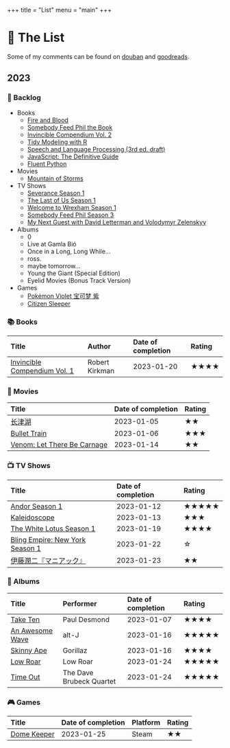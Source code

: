 +++
title = "List"
menu = "main"
+++

# 📝 The List

Some of my comments can be found on [douban](https://www.douban.com/people/rexarski/) and [goodreads](https://www.goodreads.com/rexarski).

## 2023

### 🎯 Backlog

- Books
  - [Fire and Blood](https://www.goodreads.com/book/show/39943621-fire-blood)
  - [Somebody Feed Phil the Book](https://www.goodreads.com/book/show/60320221-somebody-feed-phil-the-book)
  - [Invincible Compendium Vol. 2](https://www.goodreads.com/book/show/51808901-invincible)
  - [Tidy Modeling with R](https://www.tmwr.org/)
  - [Speech and Language Processing (3rd ed. draft)](https://web.stanford.edu/~jurafsky/slp3/)
  - [JavaScript: The Definitive Guide](https://www.goodreads.com/book/show/61157620-javascript)
  - [Fluent Python](https://www.goodreads.com/book/show/54330869-fluent-python-2nd-edition)
- Movies
  - [Mountain of Storms](https://www.youtube.com/watch?v=YxM2cOvq6s8)
- TV Shows
  - [Severance Season 1](https://movie.douban.com/subject/34885342/)
  - [The Last of Us Season 1](https://movie.douban.com/subject/25848328/)
  - [Welcome to Wrexham Season 1](https://movie.douban.com/subject/35900654/)
  - [Somebody Feed Phil Season 3](https://movie.douban.com/subject/35050642/)
  - [My Next Guest with David Letterman and Volodymyr Zelenskyy](https://movie.douban.com/subject/36189270/)
- Albums
  - 0
  - Live at Gamla Bió
  - Once in a Long, Long While...
  - ross.
  - maybe tomorrow...
  - Young the Giant (Special Edition)
  - Eyelid Movies (Bonus Track Version)
- Games
  - [Pokémon Violet 宝可梦 紫](https://www.douban.com/game/35784222/)
  - [Citizen Sleeper](https://store.steampowered.com/app/1578650)

### 📚 Books

| Title                                                                                   | Author         | Date of completion | Rating |
| :-------------------------------------------------------------------------------------- | :------------- | :----------------- | :----- |
| [Invincible Compendium Vol. 1](https://www.goodreads.com/book/show/11924046-invincible) | Robert Kirkman | 2023-01-20         | ★★★★   |


### 🍿 Movies

| Title                                                                     | Date of completion | Rating |
| :------------------------------------------------------------------------ | :----------------- | :----- |
| [长津湖](https://movie.douban.com/subject/25845392/)                      | 2023-01-05         | ★★     |
| [Bullet Train](https://movie.douban.com/subject/35118954/)                | 2023-01-06         | ★★★    |
| [Venom: Let There Be Carnage](https://movie.douban.com/subject/30382416/) | 2023-01-14         | ★★     |

### 📺 TV Shows

| Title                                                                         | Date of completion | Rating |
| :---------------------------------------------------------------------------- | :----------------- | :----- |
| [Andor Season 1](https://movie.douban.com/subject/30376895/)                  | 2023-01-12         | ★★★★★  |
| [Kaleidoscope](https://movie.douban.com/subject/35602000/)                    | 2023-01-13         | ★★★    |
| [The White Lotus Season 1](https://movie.douban.com/subject/35506348/)        | 2023-01-19         | ★★★★   |
| [Bling Empire: New York Season 1](https://movie.douban.com/subject/36181117/) | 2023-01-22         | ☆      |
| [伊藤潤二『マニアック』](https://movie.douban.com/subject/35925201/)          | 2023-01-23         | ★★     |

### 🎷 Albums

| Title                                                                                              | Performer                | Date of completion | Rating |
| :------------------------------------------------------------------------------------------------- | :----------------------- | :----------------- | :----- |
| [Take Ten](https://open.spotify.com/album/67OvvuGokycHO0Quc9HyKZ?si=xAiXbnKGSx63YzHpWlZdfw)        | Paul Desmond             | 2023-01-07         | ★★★★   |
| [An Awesome Wave](https://open.spotify.com/album/6k3vC8nep1BfqAIJ81L6OL?si=efWS1JtTR1GnTm7hlZ5YFQ) | alt-J                    | 2023-01-16         | ★★★★★  |
| [Skinny Ape](https://open.spotify.com/album/1TCT6Wf9RHMYX7jQl5Q2xG?si=KQOSSs9cTc2H9aqQ9DNNTw)      | Gorillaz                 | 2023-01-16         | ★★★★   |
| [Low Roar](https://open.spotify.com/album/3lETJkavciTauiSyOV1gZC?si=5xmSukOKTa2IMqIKNH15gg)        | Low Roar                 | 2023-01-24         | ★★★★★  |
| [Time Out](https://open.spotify.com/album/0nTTEAhCZsbbeplyDMIFuA?si=aXWdu10NRRmdseoGPjOoUQ)        | The Dave Brubeck Quartet | 2023-01-24         | ★★★★★  |

### 🎮 Games

| Title                                                                  | Date of completion | Platform | Rating |
| :--------------------------------------------------------------------- | :----------------- | :------- | :----- |
| [Dome Keeper](https://store.steampowered.com/app/1637320/Dome_Keeper/) | 2023-01-25         | Steam    | ★★     |

<!-- ### 🎧 Audio Books -->

<!-- | Title | Date of completion | Rating | -->
<!-- | :---- | :----------------- | :----- | -->